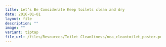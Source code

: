 ```yaml
---
title: Let’s Be Considerate Keep toilets clean and dry
date: 2016-01-01
layout: file
description: ""
image: ""
variant: tiptap
file_url: /files/Resources/Toilet Cleanliness/nea_cleantoilet_poster.pdf
---
```

